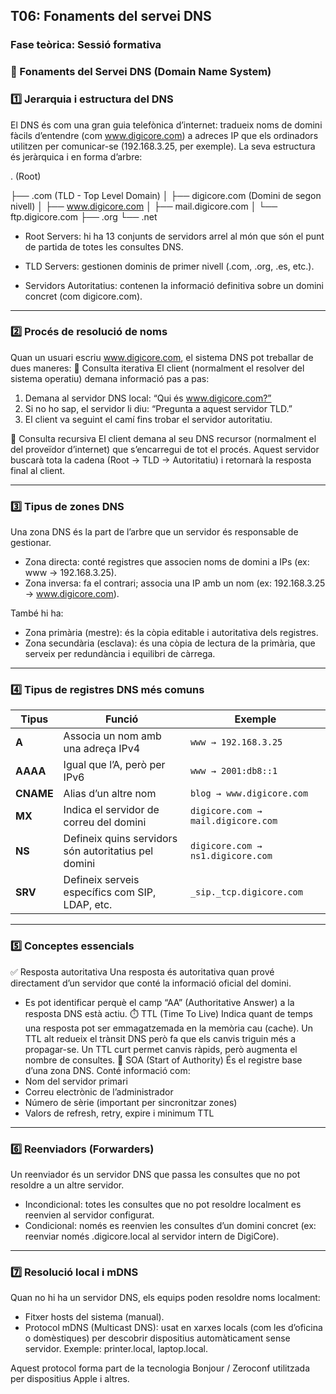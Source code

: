 ## T06: Fonaments del servei DNS

### Fase teòrica: Sessió formativa

### 🧭 Fonaments del Servei DNS (Domain Name System)

### 1️⃣ Jerarquia i estructura del DNS
El DNS és com una gran guia telefònica d’internet: tradueix noms de domini fàcils d’entendre (com www.digicore.com) a adreces IP que els ordinadors utilitzen per comunicar-se (192.168.3.25, per exemple).
La seva estructura és jeràrquica i en forma d’arbre:

. (Root)
 
 ├── .com       (TLD - Top Level Domain)
 │     ├── digicore.com     (Domini de segon nivell)
 │           ├── www.digicore.com
 │           ├── mail.digicore.com
 │           └── ftp.digicore.com
 ├── .org
 └── .net

- Root Servers: hi ha 13 conjunts de servidors arrel al món que són el punt de partida de totes les consultes DNS.

- TLD Servers: gestionen dominis de primer nivell (.com, .org, .es, etc.).

- Servidors Autoritatius: contenen la informació definitiva sobre un domini concret (com digicore.com).

---

### 2️⃣ Procés de resolució de noms
Quan un usuari escriu www.digicore.com, el sistema DNS pot treballar de dues maneres:
🔹 Consulta iterativa
El client (normalment el resolver del sistema operatiu) demana informació pas a pas:

1. Demana al servidor DNS local: “Qui és www.digicore.com?”
2. Si no ho sap, el servidor li diu: “Pregunta a aquest servidor TLD.”
3. El client va seguint el camí fins trobar el servidor autoritatiu.

🔹 Consulta recursiva
El client demana al seu DNS recursor (normalment el del proveïdor d’internet) que s’encarregui de tot el procés.
Aquest servidor buscarà tota la cadena (Root → TLD → Autoritatiu) i retornarà la resposta final al client.

---

### 3️⃣ Tipus de zones DNS
Una zona DNS és la part de l’arbre que un servidor és responsable de gestionar.

- Zona directa: conté registres que associen noms de domini a IPs (ex: www → 192.168.3.25).
- Zona inversa: fa el contrari; associa una IP amb un nom (ex: 192.168.3.25 → www.digicore.com).

També hi ha:
- Zona primària (mestre): és la còpia editable i autoritativa dels registres.
- Zona secundària (esclava): és una còpia de lectura de la primària, que serveix per redundància i equilibri de càrrega.

---

### 4️⃣ Tipus de registres DNS més comuns

| Tipus | Funció | Exemple |
|-------|---------|----------|
| **A** | Associa un nom amb una adreça IPv4 | `www → 192.168.3.25` |
| **AAAA** | Igual que l’A, però per IPv6 | `www → 2001:db8::1` |
| **CNAME** | Alias d’un altre nom | `blog → www.digicore.com` |
| **MX** | Indica el servidor de correu del domini | `digicore.com → mail.digicore.com` |
| **NS** | Defineix quins servidors són autoritatius pel domini | `digicore.com → ns1.digicore.com` |
| **SRV** | Defineix serveis específics com SIP, LDAP, etc. | `_sip._tcp.digicore.com` |


---

### 5️⃣ Conceptes essencials
✅ Resposta autoritativa
Una resposta és autoritativa quan prové directament d’un servidor que conté la informació oficial del domini.
- Es pot identificar perquè el camp “AA” (Authoritative Answer) a la resposta DNS està actiu.
⏱️ TTL (Time To Live)
Indica quant de temps una resposta pot ser emmagatzemada en la memòria cau (cache).
 Un TTL alt redueix el trànsit DNS però fa que els canvis triguin més a propagar-se.
 Un TTL curt permet canvis ràpids, però augmenta el nombre de consultes.
🪪 SOA (Start of Authority)
És el registre base d’una zona DNS. Conté informació com:
- Nom del servidor primari
- Correu electrònic de l’administrador
- Número de sèrie (important per sincronitzar zones)
- Valors de refresh, retry, expire i minimum TTL

---

### 6️⃣ Reenviadors (Forwarders)
Un reenviador és un servidor DNS que passa les consultes que no pot resoldre a un altre servidor.
- Incondicional: totes les consultes que no pot resoldre localment es reenvien al servidor configurat.
- Condicional: només es reenvien les consultes d’un domini concret (ex: reenviar només .digicore.local al servidor intern de DigiCore).

--- 

### 7️⃣ Resolució local i mDNS
Quan no hi ha un servidor DNS, els equips poden resoldre noms localment:
- Fitxer hosts del sistema (manual).
- Protocol mDNS (Multicast DNS): usat en xarxes locals (com les d’oficina o domèstiques) per descobrir dispositius automàticament sense servidor. Exemple: printer.local, laptop.local.


Aquest protocol forma part de la tecnologia Bonjour / Zeroconf utilitzada per dispositius Apple i altres.



